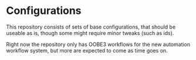 # Configurations #
This repository consists of sets of base configurations, that should be useable as is, though some might require minor tweaks (such as ids).

Right now the repository only has OOBE3 workflows for the new automation workflow system, but more are expected to come as time goes on. 